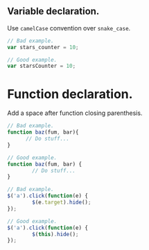 
## Variable declaration.

Use `camelCase` convention over `snake_case`.

```js
// Bad example.
var stars_counter = 10;

// Good example.
var starsCounter = 10;
```

# Function declaration.

Add a space after function closing parenthesis.


```js
// Bad example.
function baz(fum, bar){
	  // Do stuff...
}

// Good example.
function baz(fum, bar) {
		// Do stuff...
}
```

```js
// Bad example.
$('a').click(function(e) {
		$(e.target).hide();
});

// Good example.
$('a').click(function(e) {
		$(this).hide();
});

```

